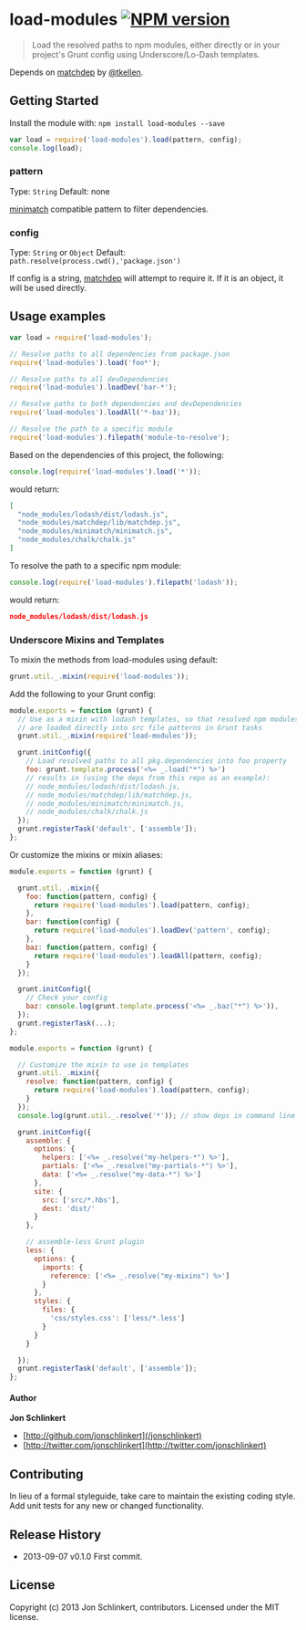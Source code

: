 # load-modules [![NPM version](https://badge.fury.io/js/load-modules.png)](http://badge.fury.io/js/load-modules)

> Load the resolved paths to npm modules, either directly or in your project's Grunt config using Underscore/Lo-Dash templates.

Depends on [matchdep](/tkellen/node-matchdep) by [@tkellen](/tkellen).


## Getting Started
Install the module with: `npm install load-modules --save`

```js
var load = require('load-modules').load(pattern, config);
console.log(load);
```

### pattern
Type: `String`
Default: none

[minimatch](/isaacs/minimatch) compatible pattern to filter dependencies.

### config
Type: `String` or `Object`
Default: `path.resolve(process.cwd(),'package.json')`

If config is a string, [matchdep](/tkellen/node-matchdep) will attempt to require it. If it is an object, it will be used directly.


## Usage examples

```js
var load = require('load-modules');

// Resolve paths to all dependencies from package.json
require('load-modules').load('foo*');

// Resolve paths to all devDependencies
require('load-modules').loadDev('bar-*');

// Resolve paths to both dependencies and devDependencies
require('load-modules').loadAll('*-baz'));

// Resolve the path to a specific module
require('load-modules').filepath('module-to-resolve');
```

Based on the dependencies of this project, the following:

```js
console.log(require('load-modules').load('*'));
```

would return:

```json
[
  "node_modules/lodash/dist/lodash.js",
  "node_modules/matchdep/lib/matchdep.js",
  "node_modules/minimatch/minimatch.js",
  "node_modules/chalk/chalk.js"
]
```

To resolve the path to a specific npm module:

```js
console.log(require('load-modules').filepath('lodash'));
```

would return:

```json
node_modules/lodash/dist/lodash.js
```


### Underscore Mixins and Templates


To mixin the methods from load-modules using default:

```js
grunt.util._.mixin(require('load-modules'));
```


Add the following to your Grunt config:

```js
module.exports = function (grunt) {
  // Use as a mixin with lodash templates, so that resolved npm modules
  // are loaded directly into src file patterns in Grunt tasks
  grunt.util._.mixin(require('load-modules'));

  grunt.initConfig({
    // Load resolved paths to all pkg.dependencies into foo property
    foo: grunt.template.process('<%= _.load("*") %>')
    // results in (using the deps from this repo as an example):
    // node_modules/lodash/dist/lodash.js,
    // node_modules/matchdep/lib/matchdep.js,
    // node_modules/minimatch/minimatch.js,
    // node_modules/chalk/chalk.js
  });
  grunt.registerTask('default', ['assemble']);
};
```


Or customize the mixins or mixin aliases:

```js
module.exports = function (grunt) {

  grunt.util._.mixin({
    foo: function(pattern, config) {
      return require('load-modules').load(pattern, config);
    },
    bar: function(config) {
      return require('load-modules').loadDev('pattern', config);
    },
    baz: function(pattern, config) {
      return require('load-modules').loadAll(pattern, config);
    }
  });

  grunt.initConfig({
    // Check your config
    baz: console.log(grunt.template.process('<%= _.baz("*") %>')),
  });
  grunt.registerTask(...);
};
```


```js
module.exports = function (grunt) {

  // Customize the mixin to use in templates
  grunt.util._.mixin({
    resolve: function(pattern, config) {
      return require('load-modules').load(pattern, config);
    }
  });
  console.log(grunt.util._.resolve('*')); // show deps in command line

  grunt.initConfig({
    assemble: {
      options: {
        helpers: ['<%= _.resolve("my-helpers-*") %>'],
        partials: ['<%= _.resolve("my-partials-*") %>'],
        data: ['<%= _.resolve("my-data-*") %>']
      },
      site: {
        src: ['src/*.hbs'],
        dest: 'dist/'
      }
    },

    // assemble-less Grunt plugin
    less: {
      options: {
        imports: {
          reference: ['<%= _.resolve("my-mixins") %>']
        }
      },
      styles: {
        files: {
          'css/styles.css': ['less/*.less']
        }
      }
    }

  });
  grunt.registerTask('default', ['assemble']);
};
```


#### Author

**Jon Schlinkert**

+ [http://github.com/jonschlinkert](/jonschlinkert)
+ [http://twitter.com/jonschlinkert](http://twitter.com/jonschlinkert)


## Contributing
In lieu of a formal styleguide, take care to maintain the existing coding style. Add unit tests for any new or changed functionality.


## Release History

* 2013-09-07    v0.1.0    First commit.

## License
Copyright (c) 2013 Jon Schlinkert, contributors.
Licensed under the MIT license.
